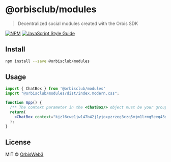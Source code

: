 # @orbisclub/modules

> Decentralized social modules created with the Orbis SDK

[![NPM](https://img.shields.io/npm/v/@orbisclub/modules.svg)](https://www.npmjs.com/package/@orbisclub/modules) [![JavaScript Style Guide](https://img.shields.io/badge/code_style-standard-brightgreen.svg)](https://standardjs.com)

## Install

```bash
npm install --save @orbisclub/modules
```

## Usage

```jsx
import { ChatBox } from '@orbisclub/modules'
import "@orbisclub/modules/dist/index.modern.css";

function App() {
  /** The context parameter in the <ChatBox/> object must be your group or channel id or a custom string */
  return(
    <ChatBox context="kjzl6cwe1jw147b42j1yjoxyzrzeg3czq5mjm1lrmg5eeq43yutje3f2s0s2n5h" poweredByOrbis="black" />
  );
}
```

## License

MIT © [OrbisWeb3](https://github.com/OrbisWeb3)
